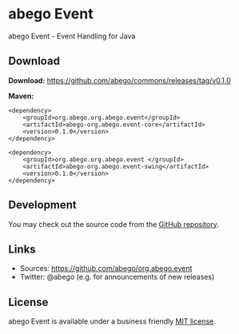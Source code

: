 # abego Event

abego Event - Event Handling for Java

## Download

__Download:__ https://github.com/abego/commons/releases/tag/v0.1.0

__Maven:__

```
<dependency>
    <groupId>org.abego.org.abego.event</groupId>
    <artifactId>abego-org.abego.event-core</artifactId>
    <version>0.1.0</version>
</dependency>
```

```
<dependency>
    <groupId>org.abego.org.abego.event </groupId>
    <artifactId>abego-org.abego.event-swing</artifactId>
    <version>0.1.0</version>
</dependency>
```

## Development

You may check out the source code from the [GitHub repository](https://github.com/abego/org.abego.event).

## Links

- Sources: https://github.com/abego/org.abego.event
- Twitter: @abego (e.g. for announcements of new releases)

## License

abego Event is available under a business friendly [MIT license](https://www.abego-software.de/legal/mit-license.html).
